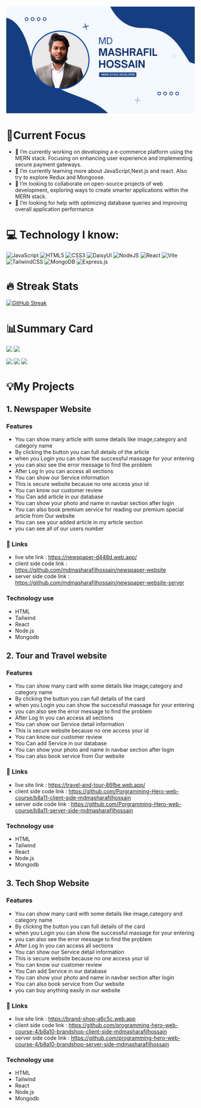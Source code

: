 <!-- ### Hi there 👋 -->
![The San Juan Mountains are beautiful!](https://raw.githubusercontent.com/mdmasharafilhossain/mdmasharafilhossain/main/Images/cover-final.png.png)

# 🎯Current Focus 
- 🔭 I’m currently working on developing a e-commerce platform using the MERN stack.  Focusing on enhancing user experience and implementing secure payment gateways. 
- 🌱 I’m currently learning more about JavaScript,Next.js and react. Also try to explore Redux and Mongoose. 
- 👯 I’m looking to collaborate on open-source projects of web development, exploring ways to create smarter applications within the MERN stack. 
- 🤔 I’m looking for help with  optimizing database queries and improving overall application performance 

# 💻 Technology I know:
![JavaScript](https://img.shields.io/badge/javascript-%23323330.svg?style=flat&logo=javascript&logoColor=%23F7DF1E) ![HTML5](https://img.shields.io/badge/html5-%23E34F26.svg?style=flat&logo=html5&logoColor=white) ![CSS3](https://img.shields.io/badge/css3-%231572B6.svg?style=flat&logo=css3&logoColor=white) ![DaisyUI](https://img.shields.io/badge/daisyui-5A0EF8?style=flat&logo=daisyui&logoColor=white) ![NodeJS](https://img.shields.io/badge/node.js-6DA55F?style=flat&logo=node.js&logoColor=white) ![React](https://img.shields.io/badge/react-%2320232a.svg?style=flat&logo=react&logoColor=%2361DAFB) ![Vite](https://img.shields.io/badge/vite-%23646CFF.svg?style=flat&logo=vite&logoColor=white) ![TailwindCSS](https://img.shields.io/badge/tailwindcss-%2338B2AC.svg?style=flat&logo=tailwind-css&logoColor=white) ![MongoDB](https://img.shields.io/badge/MongoDB-%234ea94b.svg?style=flat&logo=mongodb&logoColor=white) ![Express.js](https://img.shields.io/badge/express.js-%23404d59.svg?style=flat&logo=express&logoColor=%2361DAFB)



# 🔥 Streak Stats
[![GitHub Streak](https://github-readme-streak-stats.herokuapp.com?user=mdmasharafilhossain&theme=algolia&hide_border=true&exclude_days=Wed&card_width=700)](https://git.io/streak-stats)


# 📊Summary Card


![](http://github-profile-summary-cards.vercel.app/api/cards/repos-per-language?username=mdmasharafilhossain&theme=algolia)
![](http://github-profile-summary-cards.vercel.app/api/cards/most-commit-language?username=mdmasharafilhossain&theme=algolia)

![](http://github-profile-summary-cards.vercel.app/api/cards/stats?username=mdmasharafilhossain&theme=algolia)
![](http://github-profile-summary-cards.vercel.app/api/cards/productive-time?username=mdmasharafilhossain&theme=algolia&utcOffset=8)
![](http://github-profile-summary-cards.vercel.app/api/cards/profile-details?username=mdmasharafilhossain&theme=algolia)


# 💡My Projects

## 1. Newspaper Website 


### Features

- You can show many article with some details like image,category and category name
- By clicking the button you can full details of the article
- when you Login you can show the successful massage for your  entering
- you can also see the error message to find the problem
- After Log In you can access all sections
- You can show our Service  information
- This is secure website because no one access your id
- You can know our customer review
- You Can add article in our database
- You can show your photo and name in navbar section after login
- You can also book premium service for reading our premium special article from Our website
- You can see your added article in my article section
- you can see all of our users number

### 🔗 Links

- live site link : https://newspaper-d448d.web.app/
- client side code link : https://github.com/mdmasharafilhossain/newspaper-website
- server side code link : https://github.com/mdmasharafilhossain/newspaper-website-server

### Technology use
- HTML 
- Tailwind 
- React 
- Node.js
- Mongodb

## 2. Tour and Travel website


### Features

- You can show many card with some details like image,category and category name
- By clicking the button you can full details of the card
- when you Login you can show the successful massage for your  entering
- you can also see the error message to find the problem
- After Log In you can access all sections
- You can show our Service detail information
- This is secure website because no one access your id
- You can know our customer review
- You Can add Service in our database
- You can show your photo and name in navbar section after login
- You can also book service from Our website

### 🔗 Links

- live site link : https://travel-and-tour-86fbe.web.app/
- client side code link :  https://github.com/Porgramming-Hero-web-course/b8a11-client-side-mdmasharafilhossain
- server side code link : https://github.com/Porgramming-Hero-web-course/b8a11-server-side-mdmasharafilhossain


### Technology use
- HTML 
- Tailwind 
- React 
- Node.js
- Mongodb


## 3. Tech Shop Website
  
### Features

- You can show many card with some details like image,category and category name
- By clicking the button you can full details of the card
- when you Login you can show the successful massage for your  entering
- you can also see the error message to find the problem
- After Log In you can access all sections
- You can show our Service detail information
- This is secure website because no one access your id
- You can know our customer review
- You Can add Service in our database
- You can show your photo and name in navbar section after login
- You can also book service from Our website
- you can buy anything easily in our website

### 🔗 Links

- live site link : https://brand-shop-a6c5c.web.app
- client side code link :  https://github.com/programming-hero-web-course-4/b8a10-brandshop-client-side-mdmasharafilhossain
- server side code link : https://github.com/programming-hero-web-course-4/b8a10-brandshop-server-side-mdmasharafilhossain 



### Technology use
- HTML 
- Tailwind 
- React 
- Node.js
- Mongodb


<!--
**mdmasharafilhossain/mdmasharafilhossain** is a ✨ _special_ ✨ repository because its `README.md` (this file) appears on your GitHub profile.

Here are some ideas to get you started:

- 🔭 I’m currently working on ....
- 🌱 I’m currently learning ...
- 👯 I’m looking to collaborate on ...
- 🤔 I’m looking for help with ...
- 💬 Ask me about ...
- 📫 How to reach me: ...
- 😄 Pronouns: ...
- ⚡ Fun fact: ...
-->
